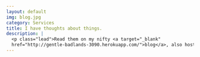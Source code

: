 ```yaml
---
layout: default
img: blog.jpg
category: Services
title: I have thoughts about things.
description: |
  <p class="lead">Read them on my nifty <a target="_blank"
  href="http://gentle-badlands-3090.herokuapp.com/">blog</a>, also hosted on heroku.</p>
---
```

